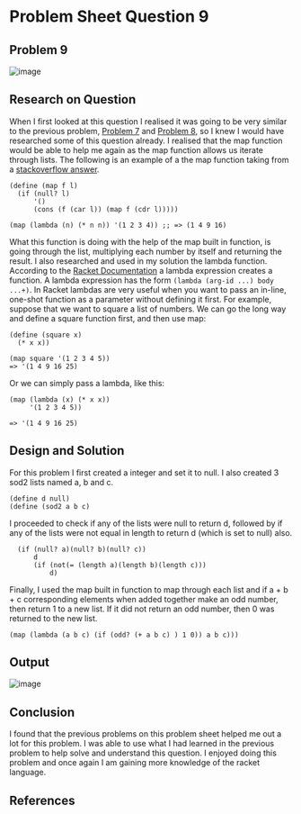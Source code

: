 # **Problem Sheet Question 9**

## Problem 9

![image](https://user-images.githubusercontent.com/14197773/38047000-ff6d16fc-32b8-11e8-90d8-b77b6d49fa2d.png)

## Research on Question
When I first looked at this question I realised it was going to be very similar to the previous problem, [Problem 7](https://github.com/DonalMcGahon/theory-of-algorithms-assignments/tree/master/Problem7) and [Problem 8](https://github.com/DonalMcGahon/theory-of-algorithms-assignments/tree/master/Problem8), so I knew I would have researched some of this question already. I realised that the map function would be able to help me again as the map function allows us iterate through lists. The following is an example of a the map function taking from a [stackoverflow answer](https://stackoverflow.com/questions/30501411/what-is-definition-of-map-in-racket).

```
(define (map f l)
  (if (null? l)
      '()
      (cons (f (car l)) (map f (cdr l)))))

(map (lambda (n) (* n n)) '(1 2 3 4)) ;; => (1 4 9 16)
```

What this function is doing with the help of the map built in function, is going through the list, multiplying each number by itself and returning the result.
I also researched and used in my solution the lambda function. According to the [Racket Documentation](https://docs.racket-lang.org/) a lambda expression creates a function. A lambda expression has the form `(lambda (arg-id ...) body ...+)`.
In Racket lambdas are very useful when you want to pass an in-line, one-shot function as a parameter without defining it first. For example, suppose that we want to square a list of numbers. We can go the long way and define a square function first, and then use map:

```
(define (square x)
  (* x x))

(map square '(1 2 3 4 5))
=> '(1 4 9 16 25)
```

Or we can simply pass a lambda, like this:

```
(map (lambda (x) (* x x))
     '(1 2 3 4 5))

=> '(1 4 9 16 25)
```


## Design and Solution

For this problem I first created a integer and set it to null. I also created 3 sod2 lists named a, b and c.

```
(define d null)
(define (sod2 a b c)
```
I proceeded to check if any of the lists were null to return d, followed by if any of the lists were not equal in length to return d (which is set to null) also.

```
  (if (null? a)(null? b)(null? c))
      d
      (if (not(= (length a)(length b)(length c)))
          d)
```
Finally, I used the map built in function to map through each list and if a + b + c corresponding elements when added together make an odd number, then return 1 to a new list. If it did not return an odd number, then 0 was returned to the new list.

```
(map (lambda (a b c) (if (odd? (+ a b c) ) 1 0)) a b c)))
```

## Output

![image](https://user-images.githubusercontent.com/14197773/38048477-5ef1a512-32bd-11e8-914a-179ef48ed91b.png)

## Conclusion
I found that the previous problems on this problem sheet helped me out a lot for this problem. I was able to use what I had learned in the previous problem to help solve and understand this question. I enjoyed doing this problem and once again I am gaining more knowledge of the racket language.

## References